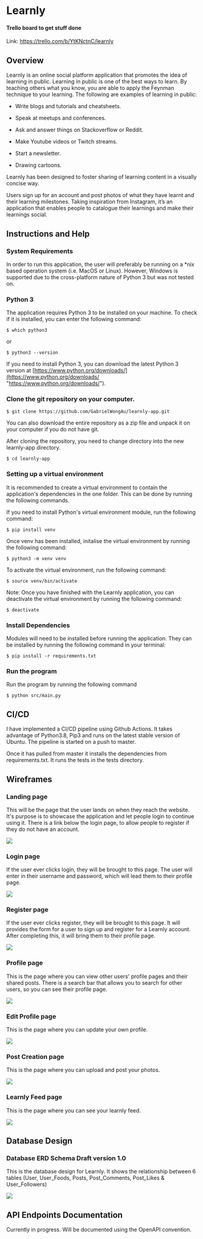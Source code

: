 # Learnly

#### Trello board to get stuff done

Link: https://trello.com/b/YtKNctnC/learnly

## Overview

Learnly is an online social platform application that promotes the idea of learning in public. Learning in public is one of the best ways to learn. By teaching others what you know, you are able to apply the Feynman technique to your learning. The following are examples of learning in public:

* Write blogs and tutorials and cheatsheets.

* Speak at meetups and conferences.

* Ask and answer things on Stackoverflow or Reddit. 

* Make Youtube videos or Twitch streams.

* Start a newsletter.

* Drawing cartoons.

Learnly has been designed to foster sharing of learning content in a visually concise way.

Users sign up for an account and post photos of what they have learnt and their learning milestones. Taking inspiration from Instagram, it’s an application that enables people to catalogue their learnings and make their learnings social. 


## Instructions and Help

### System Requirements

In order to run this application, the user will preferably be running on a *nix based operation system (i.e. MacOS or Linux). However, Windows is supported due to the cross-platform nature of Python 3 but was not tested on.

### Python 3

The application requires Python 3 to be installed on your machine. To check if it is installed, you can enter the following command:

```
$ which python3
```
or

```
$ python3 --version
```

If you need to install Python 3, you can download the latest Python 3 version at [https://www.python.org/downloads/](https://www.python.org/downloads/ "https://www.python.org/downloads/").


### Clone the git repository on your computer.
```
$ git clone https://github.com/GabrielWongAu/learnly-app.git
```

You can also download the entire repository as a zip file and unpack it on your computer if you do not have git.

After cloning the repository, you need to change directory into the new learnly-app directory.
```
$ cd learnly-app
```

### Setting up a virtual environment 

It is recommended to create a virtual environment to contain the application's dependencies in the one folder. This can be done by running the following commands.

If you need to install Python's virtual environment module, run the following command:
```
$ pip install venv
```
Once venv has been installed, initalise the virtual environment by running the following command:  
```
$ python3 -m venv venv
```

To activate the virtual environment, run the following command:
```
$ source venv/bin/activate
```

Note: Once you have finished with the Learnly application, you can deactivate the virtual environment by running the following command:
```
$ deactivate
```
### Install Dependencies

Modules will need to be installed before running the application. They can be installed by running the following command in your terminal:

```
$ pip install -r requirements.txt
```

### Run the program

Run the program by running the following command

```
$ python src/main.py
```

## CI/CD

I have implemented a CI/CD pipeline using Github Actions. It takes advantage of Python3.8, Pip3 and runs on the latest stable version of Ubuntu. The pipeline is started on a push to master.

Once it has pulled from master it installs the dependencies from requirements.txt. It runs the tests in the tests directory.

## Wireframes

### Landing page

This will be the page that the user lands on when they reach the website. It's purpose is to showcase the application and let people login to continue using it. There is a link below the login page, to allow people to register if they do not have an account.

![](./docs/wire-frames/landing-page.png)

### Login page

If the user ever clicks login, they will be brought to this page. The user will enter in their username and password, which will lead them to their profile page.

![](./docs/wire-frames/login-page.png)

### Register page

If the user ever clicks register, they will be brought to this page. It will provides the form for a user to sign up and register for a Learnly account. After completing this, it will bring them to their profile page.

![](./docs/wire-frames/register-page.png)


### Profile page

This is the page where you can view other users' profile pages and their shared posts. There is a search bar that allows you to search for other users, so you can see their profile page. 

![](./docs/wire-frames/profile-page.png)

### Edit Profile page

This is the page where you can update your own profile.

![](./docs/wire-frames/edit-profile.png)

### Post Creation page

This is the page where you can upload and post your photos.

![](./docs/wire-frames/learnly-feed.png)

### Learnly Feed page

This is the page where you can see your learnly feed. 

![](./docs/wire-frames/learnly-feed.png)

## Database Design

### Database ERD Schema Draft version 1.0

This is the database design for Learnly. It shows the relationship between 6 tables (User, User_Foods, Posts, Post_Comments, Post_Likes & User_Followers)

![](./docs/database-design/db-schema.png)

## API Endpoints Documentation

Currently in progress. Will be documented using the OpenAPI convention.
